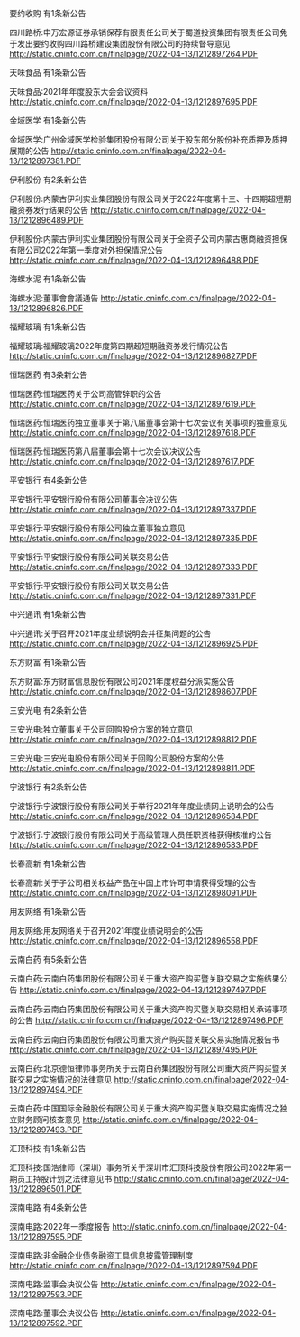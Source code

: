 要约收购 有1条新公告 

四川路桥:申万宏源证券承销保荐有限责任公司关于蜀道投资集团有限责任公司免于发出要约收购四川路桥建设集团股份有限公司的持续督导意见 http://static.cninfo.com.cn/finalpage/2022-04-13/1212897264.PDF 

天味食品 有1条新公告 

天味食品:2021年年度股东大会会议资料 http://static.cninfo.com.cn/finalpage/2022-04-13/1212897695.PDF 

金域医学 有1条新公告 

金域医学:广州金域医学检验集团股份有限公司关于股东部分股份补充质押及质押展期的公告 http://static.cninfo.com.cn/finalpage/2022-04-13/1212897381.PDF 

伊利股份 有2条新公告 

伊利股份:内蒙古伊利实业集团股份有限公司关于2022年度第十三、十四期超短期融资券发行结果的公告 http://static.cninfo.com.cn/finalpage/2022-04-13/1212896489.PDF 

伊利股份:内蒙古伊利实业集团股份有限公司关于全资子公司内蒙古惠商融资担保有限公司2022年第一季度对外担保情况公告 http://static.cninfo.com.cn/finalpage/2022-04-13/1212896488.PDF 

海螺水泥 有1条新公告 

海螺水泥:董事會會議通告 http://static.cninfo.com.cn/finalpage/2022-04-13/1212896826.PDF 

福耀玻璃 有1条新公告 

福耀玻璃:福耀玻璃2022年度第四期超短期融资券发行情况公告 http://static.cninfo.com.cn/finalpage/2022-04-13/1212896827.PDF 

恒瑞医药 有3条新公告 

恒瑞医药:恒瑞医药关于公司高管辞职的公告 http://static.cninfo.com.cn/finalpage/2022-04-13/1212897619.PDF 

恒瑞医药:恒瑞医药独立董事关于第八届董事会第十七次会议有关事项的独董意见 http://static.cninfo.com.cn/finalpage/2022-04-13/1212897618.PDF 

恒瑞医药:恒瑞医药第八届董事会第十七次会议决议公告 http://static.cninfo.com.cn/finalpage/2022-04-13/1212897617.PDF 

平安银行 有4条新公告 

平安银行:平安银行股份有限公司董事会决议公告 http://static.cninfo.com.cn/finalpage/2022-04-13/1212897337.PDF 

平安银行:平安银行股份有限公司独立董事独立意见 http://static.cninfo.com.cn/finalpage/2022-04-13/1212897335.PDF 

平安银行:平安银行股份有限公司关联交易公告 http://static.cninfo.com.cn/finalpage/2022-04-13/1212897333.PDF 

平安银行:平安银行股份有限公司关联交易公告 http://static.cninfo.com.cn/finalpage/2022-04-13/1212897331.PDF 

中兴通讯 有1条新公告 

中兴通讯:关于召开2021年度业绩说明会并征集问题的公告 http://static.cninfo.com.cn/finalpage/2022-04-13/1212896925.PDF 

东方财富 有1条新公告 

东方财富:东方财富信息股份有限公司2021年度权益分派实施公告 http://static.cninfo.com.cn/finalpage/2022-04-13/1212898607.PDF 

三安光电 有2条新公告 

三安光电:独立董事关于公司回购股份方案的独立意见 http://static.cninfo.com.cn/finalpage/2022-04-13/1212898812.PDF 

三安光电:三安光电股份有限公司关于回购公司股份方案的公告 http://static.cninfo.com.cn/finalpage/2022-04-13/1212898811.PDF 

宁波银行 有2条新公告 

宁波银行:宁波银行股份有限公司关于举行2021年年度业绩网上说明会的公告 http://static.cninfo.com.cn/finalpage/2022-04-13/1212896584.PDF 

宁波银行:宁波银行股份有限公司关于高级管理人员任职资格获得核准的公告 http://static.cninfo.com.cn/finalpage/2022-04-13/1212896583.PDF 

长春高新 有1条新公告 

长春高新:关于子公司相关权益产品在中国上市许可申请获得受理的公告 http://static.cninfo.com.cn/finalpage/2022-04-13/1212898091.PDF 

用友网络 有1条新公告 

用友网络:用友网络关于召开2021年度业绩说明会的公告 http://static.cninfo.com.cn/finalpage/2022-04-13/1212896558.PDF 

云南白药 有5条新公告 

云南白药:云南白药集团股份有限公司关于重大资产购买暨关联交易之实施结果公告 http://static.cninfo.com.cn/finalpage/2022-04-13/1212897497.PDF 

云南白药:云南白药集团股份有限公司关于重大资产购买暨关联交易相关承诺事项的公告 http://static.cninfo.com.cn/finalpage/2022-04-13/1212897496.PDF 

云南白药:云南白药集团股份有限公司重大资产购买暨关联交易实施情况报告书 http://static.cninfo.com.cn/finalpage/2022-04-13/1212897495.PDF 

云南白药:北京德恒律师事务所关于云南白药集团股份有限公司重大资产购买暨关联交易之实施情况的法律意见 http://static.cninfo.com.cn/finalpage/2022-04-13/1212897494.PDF 

云南白药:中国国际金融股份有限公司关于重大资产购买暨关联交易实施情况之独立财务顾问核查意见 http://static.cninfo.com.cn/finalpage/2022-04-13/1212897493.PDF 

汇顶科技 有1条新公告 

汇顶科技:国浩律师（深圳）事务所关于深圳市汇顶科技股份有限公司2022年第一期员工持股计划之法律意见书 http://static.cninfo.com.cn/finalpage/2022-04-13/1212896501.PDF 

深南电路 有4条新公告 

深南电路:2022年一季度报告 http://static.cninfo.com.cn/finalpage/2022-04-13/1212897595.PDF 

深南电路:非金融企业债务融资工具信息披露管理制度 http://static.cninfo.com.cn/finalpage/2022-04-13/1212897594.PDF 

深南电路:监事会决议公告 http://static.cninfo.com.cn/finalpage/2022-04-13/1212897593.PDF 

深南电路:董事会决议公告 http://static.cninfo.com.cn/finalpage/2022-04-13/1212897592.PDF 


